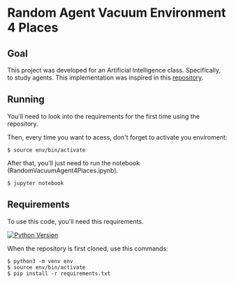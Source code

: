 # Random Agent Vacuum Environment 4 Places

## Goal
This project was developed for an Artificial Intelligence class. Specifically, to study agents.
This implementation was inspired in this [repository](https://github.com/aimacode/aima-python/).

## Running
You'll need to look into the requirements for the first time using the repository. 

Then, every time you want to acess, don't forget to activate you enviroment:
```
$ source env/bin/activate
```

After that, you'll just need to run the notebook (RandomVacuumAgent4Places.ipynb).
```
$ jupyter notebook
```

## Requirements
To use this code, you'll need this requirements.   

[![Python Version](https://img.shields.io/badge/python-3.8.2-green)](https://www.python.org/downloads/release/python-382/)

When the repository is first cloned, use this commands:
```
$ python3 -m venv env
$ source env/bin/activate
$ pip install -r requirements.txt
```
